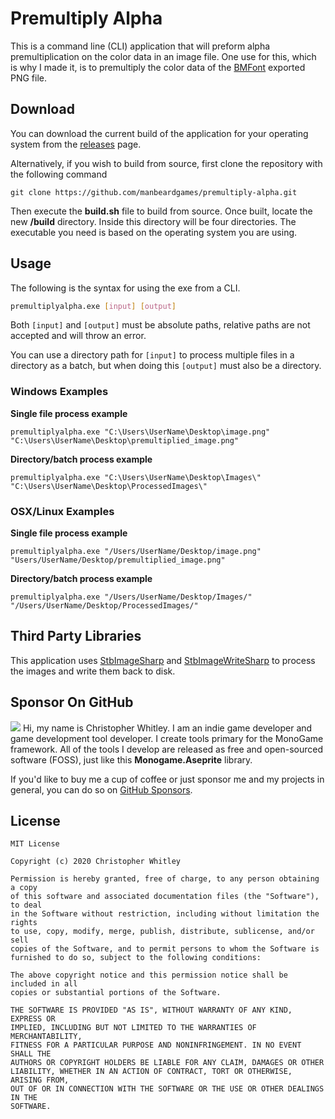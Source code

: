 # Premultiply Alpha
This is a command line (CLI) application that will preform alpha premultiplication on the color data in an image file.  One use for this, which is why I made it, is to premultiply the color data of the [BMFont]() exported PNG file.

## Download
You can download the current build of the application for your operating system from the [releases](https://github.com/manbeardgames/premultiply-alpha/releases/tag/v1.0.0) page.

Alternatively, if you wish to build from source, first clone the repository with the following command

```
git clone https://github.com/manbeardgames/premultiply-alpha.git
```

Then execute the **build.sh** file to build from source.  Once built, locate the new **/build** directory.  Inside this directory will be four directories. The executable you need is based on the operating system you are using.

## Usage
The following is the syntax for using the exe from a CLI.

```sh
premultiplyalpha.exe [input] [output]
```

Both `[input]` and `[output]` must be absolute paths, relative paths are not accepted and will throw an error.

You can use a directory path for `[input]` to process multiple files in a directory as a batch, but when doing this `[output]` must also be a directory.


### Windows Examples
**Single file process example**
```
premultiplyalpha.exe "C:\Users\UserName\Desktop\image.png" "C:\Users\UserName\Desktop\premultiplied_image.png"
```

**Directory/batch process example**
```
premultiplyalpha.exe "C:\Users\UserName\Desktop\Images\" "C:\Users\UserName\Desktop\ProcessedImages\"
```

### OSX/Linux Examples
**Single file process example**
```
premultiplyalpha.exe "/Users/UserName/Desktop/image.png" "Users/UserName/Desktop/premultiplied_image.png"
```

**Directory/batch process example**
```
premultiplyalpha.exe "/Users/UserName/Desktop/Images/" "/Users/UserName/Desktop/ProcessedImages/"
```

## Third Party Libraries
This application uses [StbImageSharp]() and [StbImageWriteSharp]() to process the images and write them back to disk.

## Sponsor On GitHub
[![](https://raw.githubusercontent.com/manbeardgames/monogame-aseprite/gh-pages-develop/static/img/github_sponsor.png)](https://github.com/sponsors/manbeardgames)
 Hi, my name is Christopher Whitley. I am an indie game developer and game development tool developer. I create tools primary for the MonoGame framework. All of the tools I develop are released as free and open-sourced software (FOSS), just like this **Monogame.Aseprite** library.

 If you'd like to buy me a cup of coffee or just sponsor me and my projects in general, you can do so on [GitHub Sponsors](https://github.com/sponsors/manbeardgames).

## License
```
MIT License

Copyright (c) 2020 Christopher Whitley

Permission is hereby granted, free of charge, to any person obtaining a copy
of this software and associated documentation files (the "Software"), to deal
in the Software without restriction, including without limitation the rights
to use, copy, modify, merge, publish, distribute, sublicense, and/or sell
copies of the Software, and to permit persons to whom the Software is
furnished to do so, subject to the following conditions:

The above copyright notice and this permission notice shall be included in all
copies or substantial portions of the Software.

THE SOFTWARE IS PROVIDED "AS IS", WITHOUT WARRANTY OF ANY KIND, EXPRESS OR
IMPLIED, INCLUDING BUT NOT LIMITED TO THE WARRANTIES OF MERCHANTABILITY,
FITNESS FOR A PARTICULAR PURPOSE AND NONINFRINGEMENT. IN NO EVENT SHALL THE
AUTHORS OR COPYRIGHT HOLDERS BE LIABLE FOR ANY CLAIM, DAMAGES OR OTHER
LIABILITY, WHETHER IN AN ACTION OF CONTRACT, TORT OR OTHERWISE, ARISING FROM,
OUT OF OR IN CONNECTION WITH THE SOFTWARE OR THE USE OR OTHER DEALINGS IN THE
SOFTWARE.
```